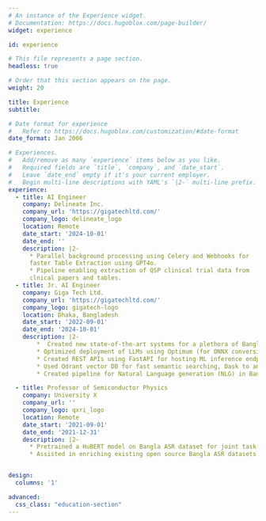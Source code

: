 ```yaml
---
# An instance of the Experience widget.
# Documentation: https://docs.hugoblox.com/page-builder/
widget: experience

id: experience

# This file represents a page section.
headless: true

# Order that this section appears on the page.
weight: 20

title: Experience
subtitle:

# Date format for experience
#   Refer to https://docs.hugoblox.com/customization/#date-format
date_format: Jan 2006

# Experiences.
#   Add/remove as many `experience` items below as you like.
#   Required fields are `title`, `company`, and `date_start`.
#   Leave `date_end` empty if it's your current employer.
#   Begin multi-line descriptions with YAML's `|2-` multi-line prefix.
experience:
  - title: AI Engineer
    company: Delineate Inc.
    company_url: 'https://gigatechltd.com/'
    company_logo: delineate_logo
    location: Remote
    date_start: '2024-10-01'
    date_end: ''
    description: |2-
      * Parallel background processing using Celery and Webhooks for
      faster Table Extraction using GPT4o. 
      * Pipeline enabling extraction of QSP clinical trial data from 
      clnical papers and tables.
  - title: Jr. AI Engineer
    company: Giga Tech Ltd.
    company_url: 'https://gigatechltd.com/'
    company_logo: gigatech-logo
    location: Dhaka, Bangladesh
    date_start: '2022-09-01'
    date_end: '2024-10-01'
    description: |2-
        *  Created new state-of-the-art systems for a plethora of Bangla NLP tasks e.g. Named Entity Recognition (NER), Parts of Speech (POS), Lemmatization, and Emotion recognition. Bangla Lemmatization and Emotion recognition systems are publicly available at [https://github.com/eblict-gigatech/BanLemma](https://github.com/eblict-gigatech/BanLemma) and [https://sentiment.bangla.gov.bd](https://sentiment.bangla.gov.bd) respectively.
        * Optimized deployment of LLMs using Optimum (for ONNX conversion) and Nvidia TensorRT(TRT) format for further optimization. Used PyTorch Profiler to identify inference bottlenecks. Used Nvidia Triton Inference Server (TIS) as the default ML inference server for concurrent request serving and scheduling, batch inference and response caching.
        * Created REST APIs using FastAPI for hosting ML inference endpoints. Used MongoDB for response caching in NVIDIA Triton.
        * Used Qdrant vector DB for fast semantic searching, Dask to analyze and query big dataframes, DVC for dataset versioning and MLflow for model, artifact and experiment versioning.
        * Created pipeline for Natural Language generation (NLG) in Bangla for both encoder models like BERT and auto-regressive models like GPT2. Analyzed and overcame common issues like repetitive text generation, and unmeaningful word generation in NLG for Bangla.

  - title: Professor of Semiconductor Physics
    company: University X
    company_url: ''
    company_logo: qxri_logo
    location: Remote
    date_start: '2021-09-01'
    date_end: '2021-12-31'
    description: |2-
      * Pretrained a HuBERT model on Bangla ASR dataset for joint task of speech and speaker recognition pipeline using SpeechBrain.
      * Assisted in enriching existing open source Bangla ASR datasets by adding more scripted audio and correcting existing annotation


design:
  columns: '1'

advanced:
  css_class: "education-section"
---
```

